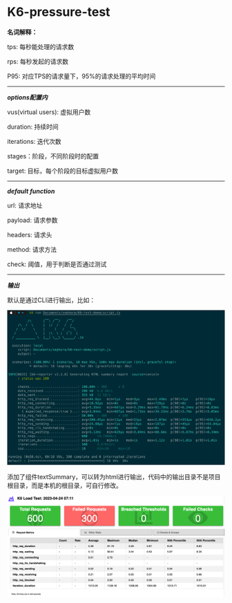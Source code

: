 # K6-pressure-test

**名词解释：**

tps: 每秒能处理的请求数

rps: 每秒发起的请求数

P95: 对应TPS的请求量下，95%的请求处理的平均时间

---

***options配置内***

vus(virtual users): 虚拟用户数

duration: 持续时间

iterations: 迭代次数

stages：阶段，不同阶段时的配置

target: 目标，每个阶段的目标虚拟用户数

---

***default function***

url: 请求地址

payload: 请求参数

headers: 请求头

method: 请求方法

check: 阈值，用于判断是否通过测试

---

***输出***

默认是通过CLI进行输出，比如：

![img.png](images/img.png)

添加了组件textSummary，可以转为html进行输出，代码中的输出目录不是项目根目录，而是本机的根目录，可自行修改。

![img_1.png](images/img_1.png)
